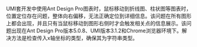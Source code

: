 UMI套开发中使用Ant Design Pro图表时，鼠标移动到折线图、柱状图等图表时，位置定位存在问题，整体向右偏移，无法正确定位到详细信息。该问题在所有图形上都会出现，并且只有当鼠标移动到图形右侧时才会触发相关点的信息展示。该问题出现在Ant Design Pro版本5.0.8、UMI版本3.1.2和Chrome浏览器环境下。解决方法是检查传入x轴坐标的类型，确保其为字符串类型。
